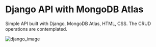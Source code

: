 # Django API with MongoDB Atlas
Simple API built with Django, MongoDB Atlas, HTML, CSS. The CRUD operations are contemplated.

![django_image](https://user-images.githubusercontent.com/93230178/233823778-37b76e17-1c4d-48c0-8a6c-fc42e2d43dd3.png)
